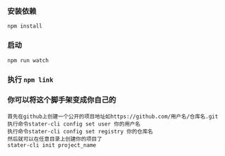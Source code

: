 ### 安装依赖

`npm install`

### 启动

`npm run watch`

### 执行 `npm link`

### 你可以将这个脚手架变成你自己的

```
首先在github上创建一个公开的项目地址如https://github.com/用户名/仓库名.git
执行命令stater-cli config set user 你的用户名
执行命令stater-cli config set registry 你的仓库名
然后就可以在任意目录上创建你的项目了
stater-cli init project_name
```

